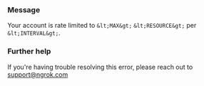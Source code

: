 
### Message
Your account is rate limited to `&lt;MAX&gt;` `&lt;RESOURCE&gt;` per `&lt;INTERVAL&gt;`.

### Further help
If you're having trouble resolving this error, please reach out to [support@ngrok.com](mailto:support@ngrok.com?subject=Help%20with%20ERR_NGROK_5001)

